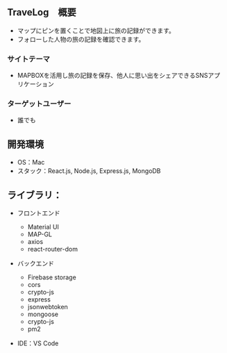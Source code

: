 ## TraveLog　概要
- マップにピンを置くことで地図上に旅の記録ができます。
- フォローした人物の旅の記録を確認できます。

### サイトテーマ
- MAPBOXを活用し旅の記録を保存、他人に思い出をシェアできるSNSアプリケーション

### ターゲットユーザー
- 誰でも

## 開発環境
- OS：Mac
- スタック：React.js, Node.js, Express.js, MongoDB

## ライブラリ：

- フロントエンド
  - Material UI
  - MAP-GL
  - axios
  - react-router-dom

- バックエンド
  - Firebase storage
  - cors 
  - crypto-js 
  - express
  - jsonwebtoken
  - mongoose
  - crypto-js
  - pm2
  

- IDE：VS Code
